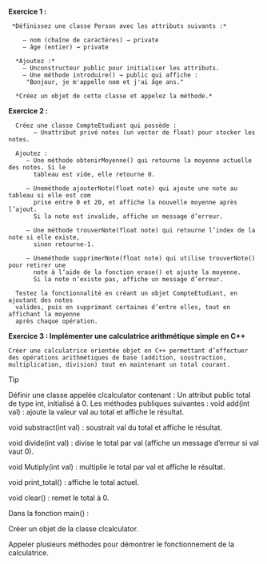  **Exercice 1 :**

     *Définissez une classe Person avec les attributs suivants :*
   
        — nom (chaîne de caractères) → private
        — âge (entier) → private
     
      *Ajoutez :*
        — Unconstructeur public pour initialiser les attributs.
        — Une méthode introduire() → public qui affiche :
         "Bonjour, je m'appelle nom et j'ai âge ans."
       
      *Créez un objet de cette classe et appelez la méthode.*

  **Exercice 2 :**
  
      Créez une classe CompteEtudiant qui possède :
           — Unattribut privé notes (un vector de float) pour stocker les notes.
     
      Ajoutez :
         — Une méthode obtenirMoyenne() qui retourne la moyenne actuelle des notes. Si le
           tableau est vide, elle retourne 0.
           
         — Uneméthode ajouterNote(float note) qui ajoute une note au tableau si elle est com
           prise entre 0 et 20, et affiche la nouvelle moyenne après l’ajout. 
           Si la note est invalide, affiche un message d’erreur.
           
         — Une méthode trouverNote(float note) qui retourne l’index de la note si elle existe,
           sinon retourne-1.
           
         — Uneméthode supprimerNote(float note) qui utilise trouverNote() pour retirer une
           note à l’aide de la fonction erase() et ajuste la moyenne. 
           Si la note n’existe pas, affiche un message d’erreur.
           
      Testez la fonctionnalité en créant un objet CompteEtudiant, en ajoutant des notes 
      valides, puis en supprimant certaines d’entre elles, tout en affichant la moyenne 
      après chaque opération.

  
  **Exercice 3 :  Implémenter une calculatrice arithmétique simple en C++**

    Créer une calculatrice orientée objet en C++ permettant d’effectuer des opérations arithmétiques de base (addition, soustraction, multiplication, division) tout en maintenant un total courant.

   > [!TIP]
   >Définir une classe appelée clcalculator contenant :
   >Un attribut public total de type int, initialisé à 0.
   >Les méthodes publiques suivantes :
   >void add(int val) : ajoute la valeur val au total et affiche le résultat.

void substract(int val) : soustrait val du total et affiche le résultat.

void divide(int val) : divise le total par val (affiche un message d’erreur si val vaut 0).

void Mutiply(int val) : multiplie le total par val et affiche le résultat.

void print_total() : affiche le total actuel.

void clear() : remet le total à 0.

Dans la fonction main() :

Créer un objet de la classe clcalculator.

Appeler plusieurs méthodes pour démontrer le fonctionnement de la calculatrice.